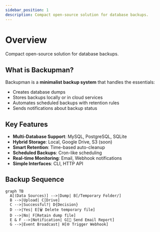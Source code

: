 ```yaml
---
sidebar_position: 1 
description: Compact open-source solution for database backups.
---
```


# Overview

Compact open-source solution for database backups.

## What is Backupman?

Backupman is a **minimalist backup system** that handles the essentials:
- Creates database dumps
- Stores backups locally or in cloud services
- Automates scheduled backups with retention rules
- Sends notifications about backup status

## Key Features

- **Multi-Database Support**: MySQL, PostgreSQL, SQLite
- **Hybrid Storage**: Local, Google Drive, S3 (soon)
- **Smart Retention**: Time-based auto-cleanup
- **Scheduled Backups**: Cron-like scheduling
- **Real-time Monitoring**: Email, Webhook notifications
- **Simple Interfaces**: CLI, HTTP API

## Backup Sequence

```mermaid
graph TB
  A[(Data Sources)] -->|Dump| B[/Temporary Folder/]
  B -->|Upload| C[Drive]
  C -->|Successful?| D{Decision}
  D -->|Yes| E[🗑️ Delete temporary file]
  D -->|No| F[Retain dump file]
  E & F -->|Notification| G[📧 Send Email Report]
  G -->|Event Broadcast| H[🌐 Trigger Webhook]
```
